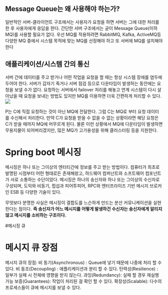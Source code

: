 ## Message Queue는 왜 사용해야 하는가?
일반적인 서버-클라이언트 구조에서는 사용자가 요청을 하면 서버는 그에 대한 처리를 한 후 사용자에게 응답을 한다. 간단한 서버 구조에서는 굳이 Message Queue(이하 MQ)를 사용할 필요가 없다. 우선 MQ를 적용하려면 RabbitMQ, Kafka, ActiveMQ등 다양한 MQ 중에서 시스템 목적에 맞는 MQ를 선정해야 하고 또 서버에 MQ를 설치해야 한다


## 애플리케이션/시스템 간의 통신
서버 간에 데이터를 주고 받거나 어떤 작업을 요청을 할 때는 항상 시스템 장애를 염두에 두어야 한다. 서버가 갑자기 죽거나 서버 점검 등으로 다운타임이 발생하는 동안에는 요청을 보낼 수가 없다. 요청하는 서버에서 failover 처리를 해놓고 연계 시스템이 다시 살아났을 때 요청을 보내는 방법도 있지만 MQ를 이용하면 더욱 간편하게 처리할 수 있다.
![](https://i.imgur.com/KbTxOMa.png)

P는 C에 직접 요청하는 것이 아닌 MQ에 전달한다. 그럼 C는 MQ로 부터 요청 데이터를 수신해서 처리한다. 만약 C가 요청을 받을 수 없을 수 없는 상황이라면 해당 요청은 C가 받을 때까지 MQ에 머무르게 된다.
물론 이런 상황에서 MQ에 다운타임이 발생하면 무용지물이 되어버리겠지만, 많은 MQ가 고가용성을 위해 클러스터링 등을 지원한다.



# Spring boot 메시징

메시징은 하나 또는 그이상의 엔터티간에 정보를 주고 받는 방법이다. 컴퓨터가 최초로 발명된 시점부터 어떤 형태로든 존재해왔고, 하드웨어 컴퍼넌트와 소프트웨어 컴포넌트가 서로 소통하는 수단이었다. 메시징은 하나의 송신자와 하나 또는 그이상의 수신자로 구성되며, 도익와 비동기, 펍섭과 피어투피어, RPC와 엔터프라이즈 기반 메시지 브로커인 ESB 등 다양한 기술이 있다.

무엇보다 분명한 사실은 메시징이 결합도를 느슨하게 만드는 분산 커뮤니케이션을 실현한다는 점이다. **즉 송신자가 어느 메시지를 어떻게 발생하건 수신자는 송신자에게 알리지 않고 메시지를 소비하는 구조이다.**



#메시징 큐 

# 메시지 큐 장점

메시지 큐의 장점:
비 동기(Asynchronous) : Queue에 넣기 때문에 나중에 처리 할 수 있다.
비 동조(Decoupling) : 애플리케이션과 분리 할 수 있다.
탄력성(Resilience) : 일부가 실패 시 전체에 영향을 받지 않는다.
과잉(Redundancy): 실패 할 경우 재실행 가능
보증(Guarantees): 작업이 처리된 걸 확인 할 수 있다.
확장성(Scalable): 다수의 프로세스들이 큐에 메시지를 보낼 수 있다.
